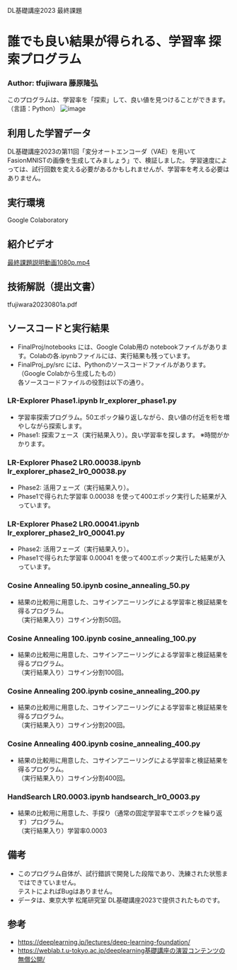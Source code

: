 DL基礎講座2023 最終課題
# 誰でも良い結果が得られる、学習率 探索プログラム
### Author:  tfujiwara 藤原隆弘
このプログラムは、学習率を「探索」して、良い値を見つけることができます。（言語：Python）
![image](https://github.com/fujiwat/DLBasic_2023_MyProject/assets/16160120/e4f591ec-40f4-4e25-8aec-950826c3a506)


## 利用した学習データ
DL基礎講座2023の第11回「変分オートエンコーダ（VAE）を用いてFasionMNISTの画像を生成してみましょう」で、検証しました。
学習速度によっては、試行回数を変える必要があるかもしれませんが、学習率を考える必要はありません。

## 実行環境
Google Colaboratory

## 紹介ビデオ
[最終課題説明動画1080p.mp4](https://drive.google.com/file/d/196fsfThlgFLiHG0m30OblPU7iaOj9BRT/view?usp=drive_link)

## 技術解説（提出文書）
tfujiwara20230801a.pdf

## ソースコードと実行結果
- FinalProj/notebooks には、Google Colab用の notebookファイルがあります。Colabの各.ipynbファイルには、実行結果も残っています。
- FinalProj_py/src には、Pythonのソースコードファイルがあります。（Google Colabから生成したもの）<br />
各ソースコードファイルの役割は以下の通り。

### LR-Explorer Phase1.ipynb            lr_explorer_phase1.py
- 学習率探索プログラム。50エポック繰り返しながら、良い値の付近を桁を増やしながら探索します。
- Phase1: 探索フェース（実行結果入り）。良い学習率を探します。
※時間がかかります。

### LR-Explorer Phase2 LR0.00038.ipynb  lr_explorer_phase2_lr0_00038.py
- Phase2: 活用フェーズ（実行結果入り）。
- Phase1で得られた学習率 0.00038 を使って400エポック実行した結果が入っています。

### LR-Explorer Phase2 LR0.00041.ipynb  lr_explorer_phase2_lr0_00041.py
- Phase2: 活用フェーズ（実行結果入り）。
- Phase1で得られた学習率 0.00041 を使って400エポック実行した結果が入っています。

### Cosine Annealing 50.ipynb           cosine_annealing_50.py
- 結果の比較用に用意した、コサインアニーリングによる学習率と検証結果を得るプログラム。<br />
（実行結果入り）コサイン分割50回。

### Cosine Annealing 100.ipynb          cosine_annealing_100.py
- 結果の比較用に用意した、コサインアニーリングによる学習率と検証結果を得るプログラム。<br />
（実行結果入り）コサイン分割100回。

### Cosine Annealing 200.ipynb          cosine_annealing_200.py
- 結果の比較用に用意した、コサインアニーリングによる学習率と検証結果を得るプログラム。<br />
（実行結果入り）コサイン分割200回。

### Cosine Annealing 400.ipynb          cosine_annealing_400.py
- 結果の比較用に用意した、コサインアニーリングによる学習率と検証結果を得るプログラム。<br />
（実行結果入り）コサイン分割400回。

### HandSearch LR0.0003.ipynb                      handsearch_lr0_0003.py
- 結果の比較用に用意した、手探り（通常の固定学習率でエポックを繰り返す）プログラム。<br />
（実行結果入り）学習率0.0003

## 備考
- このプログラム自体が、試行錯誤で開発した段階であり、洗練された状態まではできていません。<br />
テストによればBugはありません。
- データは、東京大学 松尾研究室 DL基礎講座2023で提供されたものです。

## 参考
- https://deeplearning.jp/lectures/deep-learning-foundation/ <br>
- https://weblab.t.u-tokyo.ac.jp/deeplearning基礎講座の演習コンテンツの無償公開/
